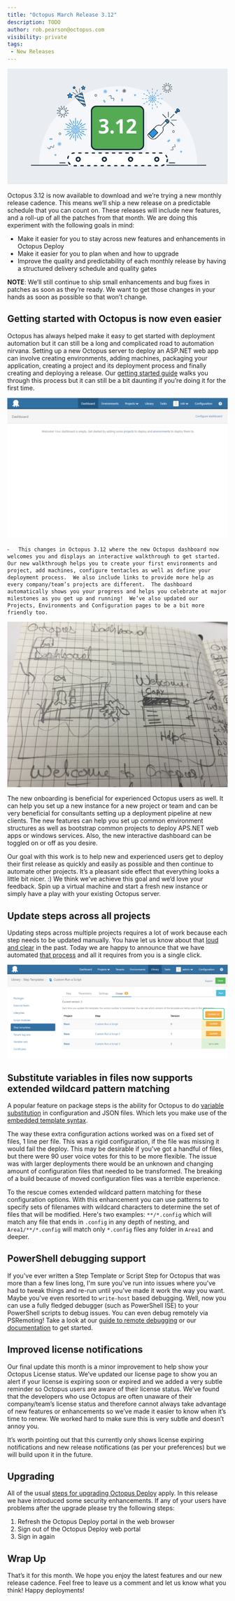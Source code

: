 ```yaml
---
title: "Octopus March Release 3.12"
description: TODO
author: rob.pearson@octopus.com
visibility: private
tags:
 - New Releases
---
```


![Octopus 3.12 release announcement](shipping-3-12_blogimage.png)

Octopus 3.12 is now available to download and we’re trying a new monthly release cadence.  This means we’ll ship a new release on a predictable schedule that you can count on.  These releases will include new features, and a roll-up of all the patches from that month.  We are doing this experiment with the following goals in mind:

- Make it easier for you to stay across new features and enhancements in Octopus Deploy
- Make it easier for you to plan when and how to upgrade
- Improve the quality and predictability of each monthly release by having a structured delivery schedule and quality gates

**NOTE**: We’ll still continue to ship small enhancements and bug fixes in patches as soon as they’re ready.  We want to get those changes in your hands as soon as possible so that won’t change.  

## Getting started with Octopus is now even easier

Octopus has always helped make it easy to get started with deployment automation but it can still be a long and complicated road to  automation nirvana.  Setting up a new Octopus server to deploy an ASP.NET web app can involve creating environments, adding machines, packaging your application, creating a project and its deployment process and finally creating and deploying a release.  Our [getting started guide](https://octopus.com/docs/getting-started) walks you through this process but it can still be a bit daunting if you’re doing it for the first time.

![](octopus-empty-state.png)

	⁃	This changes in Octopus 3.12 where the new Octopus dashboard now welcomes you and displays an interactive walkthrough to get started.  Our new walkthrough helps you to create your first environments and project, add machines, configure tentacles as well as define your deployment process.  We also include links to provide more help as every company/team’s projects are different.  The dashboard automatically shows you your progress and helps you celebrate at major milestones as you get up and running!  We’ve also updated our Projects, Environments and Configuration pages to be a bit more friendly too.

![](octopus-dashboard-sketch.jpg)

The new onboarding is beneficial for experienced Octopus users as well.  It can help you set up a new instance for a new project or team and can be very beneficial for consultants setting up a deployment pipeline at new clients.  The new features can help you set up common environment structures as well as bootstrap common projects to deploy APS.NET web apps or windows services.  Also, the new interactive  dashboard can be toggled on or off as you desire.

Our goal with this work is to help new and experienced users get to deploy their first release as quickly and easily as possible and then continue to automate other projects.  It’s a pleasant side effect that everything looks a little bit nicer. :)  We think we’ve achieve this goal and we’d love your feedback.  Spin up a virtual machine and start a fresh new instance or simply have a play with your existing Octopus server.

## Update steps across all projects

Updating steps across multiple projects requires a lot of work because each step needs to be updated manually. You have let us know about that [loud and clear](https://octopusdeploy.uservoice.com/forums/170787-general/suggestions/6072178-when-updating-a-step-template-update-across-all) in the past. Today we are happy to announce that we have automated [that process](https://octopus.com/docs/deploying-applications/step-templates/updating-step-templates) and all it requires from you is a single click.

![Step Template Usage](step-templates-usage.png "width=500")


## Substitute variables in files now supports extended wildcard pattern matching

A popular feature on package steps is the ability for Octopus to do [variable substitution](https://octopus.com/docs/deploying-applications/substitute-variables-in-files) in configuration and JSON files. Which lets you make use of the [embedded template syntax](https://octopus.com/docs/reference/variable-substitution-syntax).

The way these extra configuration actions worked was on a fixed set of files, 1 line per file. This was a rigid configuration, if the file was missing it would fail the deploy. This may be desirable if you've got a handful of files, but there were 90 user voice votes for this to be more flexible. The issue was with larger deployments there would be an unknown and changing amount of configuration files that needed to be transformed. The breaking of a build because of moved configuration files was a terrible experience.

To the rescue comes extended wildcard pattern matching for these configuration options. With this enhancement you can use patterns to specify sets of filenames with wildcard characters to determine the set of files that will be modified. Here's two examples: `**/*.config` which will match any file that ends in `.config` in any depth of nesting, and `Area1/**/*.config` will match only `*.config` files any folder in `Area1` and deeper.

## PowerShell debugging support

If you've ever written a Step Template or Script Step for Octopus that was more than a few lines long, I'm sure you've run into issues where you've had to tweak things and re-run until you've made it work the way you want. Maybe you've even resorted to `write-host` based debugging. Well, now you can use a fully fledged debugger (such as PowerShell ISE) to your PowerShell scripts to debug issues. You can even debug remotely via PSRemoting! Take a look at our [guide to remote debugging](/docs/guides/debugging-powershell-scripts) or our [documentation](/docs/deploying-applications/custom-scripts/debugging-powershell-scripts) to get started.

## Improved license notifications

Our final update this month is a minor improvement to help show your Octopus License status.   We’ve updated our license page to show you an alert if your license is expiring soon or expired and we added a very subtle reminder so Octopus users are aware of their license status.  We’ve found that the developers who use Octopus are often unaware of their company/team’s license status and therefore cannot always take advantage of new features or enhancements so we’ve made it easier to know when it’s time to renew.  We worked hard to make sure this is very subtle and doesn’t annoy you.

It’s worth pointing out that this currently only shows license expiring notifications and new release notifications (as per your preferences) but we will build upon it in the future.

## Upgrading

All of the usual [steps for upgrading Octopus Deploy](https://octopus.com/docs/administration/upgrading) apply. In this release we have introduced some security enhancements. If any of your users have problems after the upgrade please try the following steps:

1. Refresh the Octopus Deploy portal in the web browser
2. Sign out of the Octopus Deploy web portal
3. Sign in again

## Wrap Up

That’s it for this month.  We hope you enjoy the latest features and our new release cadence.  Feel free to leave us a comment and let us know what you think!  Happy deployments!
